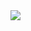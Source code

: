 <a href="https://github.com/devxb/gitanimals">
  <img src="https://render.gitanimals.org/farms/q00"/>
</a>
